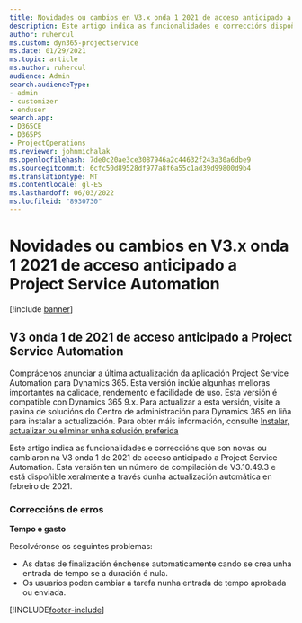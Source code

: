 ```yaml
---
title: Novidades ou cambios en V3.x onda 1 2021 de acceso anticipado a Project Service Automation
description: Este artigo indica as funcionalidades e correccións dispoñibles en na V3 onda 1 de 2021 de aceeso anticipado a Project Service Automation.
author: ruhercul
ms.custom: dyn365-projectservice
ms.date: 01/29/2021
ms.topic: article
ms.author: ruhercul
audience: Admin
search.audienceType:
- admin
- customizer
- enduser
search.app:
- D365CE
- D365PS
- ProjectOperations
ms.reviewer: johnmichalak
ms.openlocfilehash: 7de0c20ae3ce3087946a2c44632f243a30a6dbe9
ms.sourcegitcommit: 6cfc50d89528df977a8f6a55c1ad39d99800d9b4
ms.translationtype: MT
ms.contentlocale: gl-ES
ms.lasthandoff: 06/03/2022
ms.locfileid: "8930730"
---
```

# <a name="whats-new-or-changed-in-project-service-automation-early-access-wave-1-2021-v3"></a>Novidades ou cambios en V3.x onda 1 2021 de acceso anticipado a Project Service Automation

[!include [banner](../includes/psa-now-project-operations.md)]

## <a name="project-service-automation-early-access-wave-1-2021-v3"></a>V3 onda 1 de 2021 de acceso anticipado a Project Service Automation

Comprácenos anunciar a última actualización da aplicación Project Service Automation para Dynamics 365. Esta versión inclúe algunhas melloras importantes na calidade, rendemento e facilidade de uso. Esta versión é compatible con Dynamics 365 9.x. Para actualizar a esta versión, visite a paxina de solucións do Centro de administración para Dynamics 365 en liña para instalar a actualización. Para obter máis información, consulte [Instalar, actualizar ou eliminar unha solución preferida](/power-platform/admin/install-remove-preferred-solution)

Este artigo indica as funcionalidades e correccións que son novas ou cambiaron na V3 onda 1 de 2021 de aceeso anticipado a Project Service Automation. Esta versión ten un número de compilación de V3.10.49.3 e está dispoñible xeralmente a través dunha actualización automática en febreiro de 2021.


### <a name="bug-fixes"></a>Correccións de erros

**Tempo e gasto**

Resolvéronse os seguintes problemas:

- As datas de finalización énchense automaticamente cando se crea unha entrada de tempo se a duración é nula.
- Os usuarios poden cambiar a tarefa nunha entrada de tempo aprobada ou enviada.


[!INCLUDE[footer-include](../includes/footer-banner.md)]
